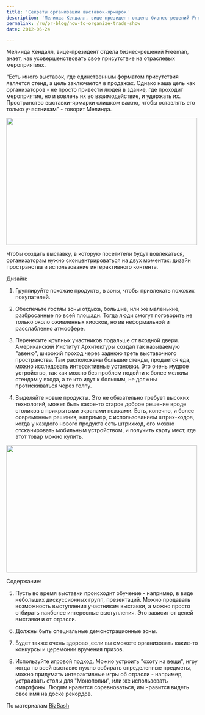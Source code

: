 ```yaml
---
title: 'Секреты организации выставок-ярмарок'
description: 'Мелинда Кендалл, вице-президент отдела бизнес-решений Freeman, знает, как усовершенствовать свое присутствие на отраслевых мероприятиях.'
permalink: /ru/pr-blog/how-to-organize-trade-show
date: 2012-06-24

---
```


Мелинда Кендалл, вице-президент отдела бизнес-решений Freeman, знает, как усовершенствовать свое присутствие на отраслевых мероприятиях.

“Есть много выставок, где единственным форматом присутствия является стенд, а цель заключается в продажах. Однако наша цель как организаторов - не просто привести людей в здание, где проходит мероприятие, но и вовлечь их во взаимодействие, и удержать их. Пространство выставки-ярмарки слишком важно, чтобы оставлять его только участникам"  - говорит Мелинда.

<img src="{{ site.assets }}/upload/4001413522_04eec8ae0f.jpg" alt="" class="post__img" width="500" height="333">

Чтобы создать выставку, в которую посетители будут вовлекаться, организаторам нужно сконцентрироваться на двух моментах: дизайн пространства и использование интерактивного контента.

Дизайн:

1. Группируйте похожие продукты, в зоны, чтобы привлекать похожих покупателей.

2. Обеспечьте гостям зоны отдыха, большие, или же маленькие, разбросанные по всей площади. Тогда люди смогут поговорить не только около оживленных киосков, но ив неформальной и расслабленно атмосфере.

3. Перенесите крупных участников подальше от входной двери. Американский Институт Архитектуры создал так называемую "авеню", широкий проход через заднюю треть выставочного пространства. Там расположены большие стенды, продается еда, можно исследовать интерактивные установки. Это очень мудрое устройство, так как можно без проблем подойти к более мелким стендам у входа, а те кто идут к большим, не должны протискиваться через толпу.

4. Выделяйте новые продукты. Это не обязательно требует высоких технологий, может быть какое-то старое доброе решение вроде столиков c прикрытыми экранами ножками. Есть, конечно, и более современные решения, например, с использованием штрих-кодов, когда у каждого нового продукта есть штрихкод, его можно отсканировать мобильным устройством, и получить карту мест, где этот товар можно купить.

<img src="{{ site.assets }}/upload/4280209014_120d47ae86.jpg" alt="" class="post__img" width="500" height="333">

Содержание:

5. Пусть во время выставки происходит обучение - например, в виде небольших дискуссионных групп, презентаций. Можно продавать возможность выступления участникам выставки, а можно просто отбирать наиболее интересные выступления. Это зависит от целей выставки и от отрасли.

6. Должны быть специальные демонстрационные зоны.

7. Будет также очень здорово ,если вы сможете организовать какие-то конкурсы и церемонии вручения призов.

8. Используйте игровой подход. Можно устроить "охоту на вещи", игру когда по всей выставке нужно собирать определенные предметы, можно придумать интерактивные игры об отрасли - например, устраивать столы для "Монополии", или же использовать смартфоны. Людям нравится соревноваться, им нравится видеть свое имя на доске рекордов.

По материалам <a href="http://www.bizbash.com/8_tips_for_creating_a_better_trade_show/new-york/story/23627/">BizBash</a>

